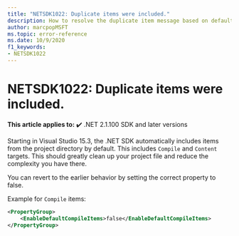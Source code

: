 ```yaml
---
title: "NETSDK1022: Duplicate items were included."
description: How to resolve the duplicate item message based on default includes.
author: marcpopMSFT
ms.topic: error-reference
ms.date: 10/9/2020
f1_keywords:
- NETSDK1022
---
```

# NETSDK1022: Duplicate items were included.

**This article applies to:** ✔️ .NET 2.1.100 SDK and later versions

Starting in Visual Studio 15.3, the .NET SDK automatically includes items from the project directory by default.  This includes `Compile` and `Content` targets.  This should greatly clean up your project file and reduce the complexity you have there.

You can revert to the earlier behavior by setting the correct property to false.

Example for `Compile` items:

```xml
<PropertyGroup>
    <EnableDefaultCompileItems>false</EnableDefaultCompileItems>
</PropertyGroup>
```
